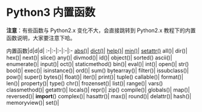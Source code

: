 # Python3 内置函数

**注意**：有些函数与 Python2.x 变化不大，会直接跳转到 Python2.x 教程下的内置函数说明，大家要注意下哈。

内置函数|d|d|d|
:-|:-|:-|:-|:-
[abs()](https://www.runoob.com/python3/python3-func-number-abs.html)|    [dict()](https://www.runoob.com/python/python-func-dict.html)|    [help()](https://www.runoob.com/python/python-func-help.html)|    [min()](https://www.runoob.com/python3/python3-func-number-min.html)|    [setattr()](https://www.runoob.com/python/python-func-setattr.html)
all()|    dir()|    hex()|    next()|    slice()
any()|    divmod()|    id()|    object()|    sorted()
ascii()|    enumerate()|    input()|    oct()|    staticmethod()
bin()|    eval()|    int()|    open()|    str()
bool()|    exec()|    isinstance()|    ord()|    sum()
bytearray()|    filter()|    issubclass()|    pow()|    super()
bytes()|    float()|    iter()|    print()|    tuple()
callable()|    format()|    len()|    property()|    type()
chr()|    frozenset()|    list()|    range()|    vars()
classmethod()|    getattr()|    locals()|    repr()|    zip()
compile()|    globals()|    map()|    reversed()|    __import__()
complex()|    hasattr()|    max()|    round()|
delattr()|    hash()|    memoryview()|    set()|
